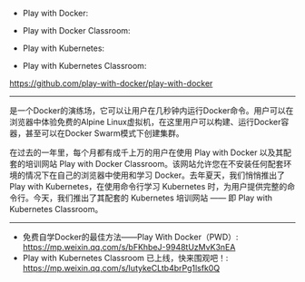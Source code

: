 * Play with Docker:
* Play with Docker Classroom:

* Play with Kubernetes: 
* Play with Kubernetes Classroom: 

https://github.com/play-with-docker/play-with-docker

---

是一个Docker的演练场，它可以让用户在几秒钟内运行Docker命令。用户可以在浏览器中体验免费的Alpine Linux虚拟机，在这里用户可以构建、运行Docker容器，甚至可以在Docker Swarm模式下创建集群。

在过去的一年里，每个月都有成千上万的用户在使用 Play with Docker 以及其配套的培训网站 Play with Docker Classroom。该网站允许您在不安装任何配套环境的情况下在自己的浏览器中使用和学习 Docker。去年夏天，我们悄悄推出了 Play with Kubernetes，在使用命令行学习 Kubernetes 时，为用户提供完整的命令行。今天，我们推出了其配套的 Kubernetes 培训网站 —— 即 Play with Kubernetes Classroom。

---

* 免费自学Docker的最佳方法——Play With Docker（PWD）: https://mp.weixin.qq.com/s/bFKhbeJ-9948tUzMvK3nEA
* Play with Kubernetes Classroom 已上线，快来围观吧！: https://mp.weixin.qq.com/s/IutykeCLtb4brPg1lsfk0Q